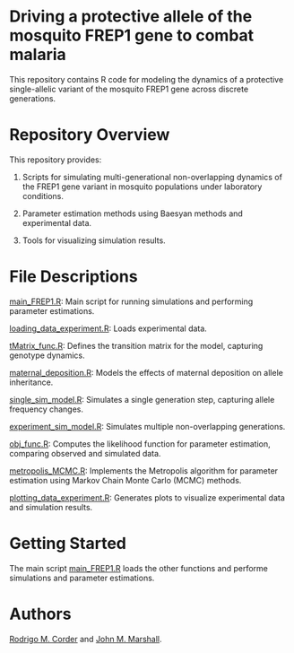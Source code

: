 # Driving a protective allele of the mosquito FREP1 gene to combat malaria

This repository contains R code for modeling the dynamics of a protective single-allelic variant of the mosquito FREP1 gene across discrete generations.

# Repository Overview

This repository provides:

1. Scripts for simulating multi-generational non-overlapping dynamics of the FREP1 gene variant in mosquito populations under laboratory conditions.

2. Parameter estimation methods using Baesyan methods and experimental data.

3. Tools for visualizing simulation results.

# File Descriptions

<a href=https://github.com/lambsUSP/FREP1/blob/main/main_FREP1.R>main_FREP1.R</a>: Main script for running simulations and performing parameter estimations.

<a href=https://github.com/lambsUSP/FREP1/blob/main/loading_data_experiment.R>loading_data_experiment.R</a>: Loads experimental data.

<a href=https://github.com/lambsUSP/FREP1/blob/main/tMatrix_func.R>tMatrix_func.R</a>: Defines the transition matrix for the model, capturing genotype dynamics.

<a href=https://github.com/lambsUSP/FREP1/blob/main/maternal_deposition.R>maternal_deposition.R</a>: Models the effects of maternal deposition on allele inheritance.

<a href=https://github.com/lambsUSP/FREP1/blob/main/single_sim_model.R>single_sim_model.R</a>: Simulates a single generation step, capturing allele frequency changes.

<a href=https://github.com/lambsUSP/FREP1/blob/main/experiment_sim_model.R>experiment_sim_model.R</a>: Simulates multiple non-overlapping generations.

<a href=https://github.com/lambsUSP/FREP1/blob/main/mobj_func.R>obj_func.R</a>: Computes the likelihood function for parameter estimation, comparing observed and simulated data.

<a href=https://github.com/lambsUSP/FREP1/blob/main/metropolis_MCMC.R>metropolis_MCMC.R</a>: Implements the Metropolis algorithm for parameter estimation using Markov Chain Monte Carlo (MCMC) methods.

<a href=https://github.com/lambsUSP/FREP1/blob/main/plotting_data_experiment.R>plotting_data_experiment.R</a>: Generates plots to visualize experimental data and simulation results.

# Getting Started

The main script <a href=https://github.com/lambsUSP/FREP1/blob/main/main_FREP1.R>main_FREP1.R</a> loads the other functions and performe simulations and parameter estimations.

# Authors

<a href=https://orcid.org/0000-0002-8929-2200>Rodrigo M. Corder</a> and <a href=https://orcid.org/0000-0003-0603-7341>John M. Marshall</a>.
